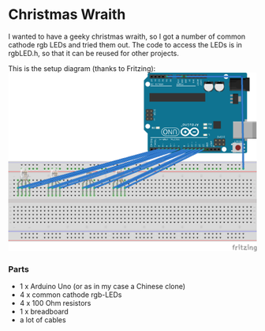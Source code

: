 # Christmas Wraith

I wanted to have a geeky christmas wraith, so I got a number of common cathode rgb LEDs and tried them out.
The code to access the LEDs is in rgbLED.h, so that it can be reused for other projects.

This is the setup diagram (thanks to Fritzing):
![Breadboard setup](./Christmas_Wraith_Steckplatine.png)

### Parts
* 1 x Arduino Uno (or as in my case a Chinese clone)
* 4 x common cathode rgb-LEDs
* 4 x 100 Ohm resistors
* 1 x breadboard
* a lot of cables
